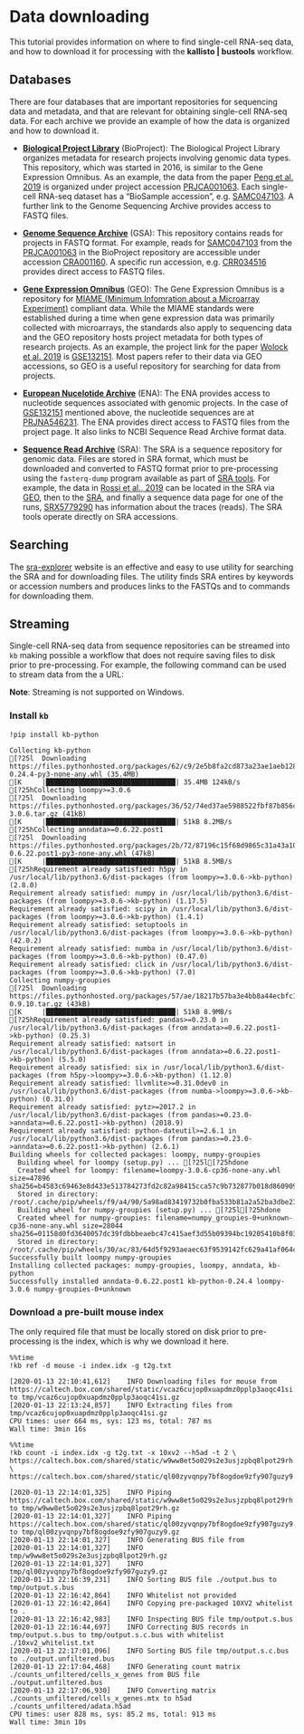 # Data downloading

This tutorial provides information on where to find single-cell RNA-seq data, and how to download it for processing with the **kallisto | bustools** workflow.

## Databases

There are four databases that are important repositories for sequencing data and metadata, and that are relevant for obtaining single-cell RNA-seq data. For each archive we provide an example of how the data is organized and how to download it.

* **[Biological Project Library](https://bigd.big.ac.cn/bioproject/)** (BioProject): The Biological Project Library organizes metadata for research projects involving genomic data types. This repository, which was started in 2016, is similar to the Gene Expression Omnibus. As an example, the data from the paper [Peng et al. 2019](https://www.nature.com/articles/s41422-019-0195-y) is organized under project accession [PRJCA001063](https://bigd.big.ac.cn/bioproject/browse/PRJCA001063). Each single-cell RNA-seq dataset has a “BioSample accession”, e.g. [SAMC047103](https://bigd.big.ac.cn/biosample/browse/SAMC047103). A further link to the Genome Sequencing Archive provides access to FASTQ files.

* **[Genome Sequence Archive](http://gsa.big.ac.cn/)** (GSA): This repository contains reads for projects in FASTQ format. For example, reads for [SAMC047103](https://bigd.big.ac.cn/biosample/browse/SAMC047103) from the [PRJCA001063](https://bigd.big.ac.cn/bioproject/browse/PRJCA001063) in the BioProject repository are accessible under accession [CRA001160](https://bigd.big.ac.cn/gsa/browse/CRA001160). A specific run accession, e.g. [CRR034516](https://bigd.big.ac.cn/gsa/browse/CRA001160/CRR034516) provides direct access to FASTQ files.

* **[Gene Expression Omnibus](https://www.ncbi.nlm.nih.gov/geo/)** (GEO): The Gene Expression Omnibus is a repository for [MIAME (Minimum Infomration about a Microarray Experiment)](https://www.ncbi.nlm.nih.gov/geo/info/MIAME.html) compliant data. While the MIAME standards were established during a time when gene expression data was primarily collected with microarrays, the standards also apply to sequencing data and the GEO repository hosts project metadata for both types of research projects. As an example, the project link for the paper [Wolock et al. 2019](https://www.sciencedirect.com/science/article/pii/S2211124719307971) is [GSE132151](https://www.ncbi.nlm.nih.gov/geo/query/acc.cgi?acc=GSE132151). Most papers refer to their data via GEO accessions, so GEO is a useful repository for searching for data from projects.

* **[European Nucelotide Archive](https://www.ebi.ac.uk/ena)** (ENA): The ENA provides access to nucleotide sequences associated with genomic projects. In the case of [GSE132151](https://www.ncbi.nlm.nih.gov/geo/query/acc.cgi?acc=GSE132151) mentioned above, the nucleotide sequences are at [PRJNA546231](https://www.ebi.ac.uk/ena/data/view/PRJNA546231). The ENA provides direct access to FASTQ files from the project page. It also links to NCBI Sequence Read Archive format data.

* **[Sequence Read Archive](https://www.ncbi.nlm.nih.gov/sra)** (SRA): The SRA is a sequence repository for genomic data. Files are stored in SRA format, which must be downloaded and converted to FASTQ format prior to pre-processing using the `fasterq-dump` program available as part of [SRA tools](https://github.com/ncbi/sra-tools/wiki/HowTo:-fasterq-dump). For example, the data in [Rossi et al., 2019](https://science.sciencemag.org/content/364/6447/1271) can be located in the SRA via [GEO](https://www.ncbi.nlm.nih.gov/geo/query/acc.cgi?acc=GSE130597), then to the [SRA](https://www.ncbi.nlm.nih.gov/sra?term=SRP194426), and finally a sequence data page for one of the runs, [SRX5779290](https://trace.ncbi.nlm.nih.gov/Traces/sra/?run=SRR9000493) has information about the traces (reads). The SRA tools operate directly on SRA accessions.

## Searching

The [sra-explorer](https://ewels.github.io/sra-explorer/) website is an effective and easy to use utility for searching the SRA and for downloading files. The utility finds SRA entires by keywords or accession numbers and produces links to the FASTQs and to commands for downloading them.

## Streaming

Single-cell RNA-seq data from sequence repositories can be streamed into `kb` making possible a workflow that does not require saving files to disk prior to pre-processing. For example, the following command can be used to stream data from the a URL:

__Note__: Streaming is not supported on Windows.

### Install `kb`


```
!pip install kb-python
```

    Collecting kb-python
    [?25l  Downloading https://files.pythonhosted.org/packages/62/c9/2e5b8fa2cd873a23ae1aeb128b33165d6a9387a2f56ea1fafec1d6d32477/kb_python-0.24.4-py3-none-any.whl (35.4MB)
    [K     |████████████████████████████████| 35.4MB 124kB/s 
    [?25hCollecting loompy>=3.0.6
    [?25l  Downloading https://files.pythonhosted.org/packages/36/52/74ed37ae5988522fbf87b856c67c4f80700e6452410b4cd80498c5f416f9/loompy-3.0.6.tar.gz (41kB)
    [K     |████████████████████████████████| 51kB 8.2MB/s 
    [?25hCollecting anndata>=0.6.22.post1
    [?25l  Downloading https://files.pythonhosted.org/packages/2b/72/87196c15f68d9865c31a43a10cf7c50bcbcedd5607d09f9aada0b3963103/anndata-0.6.22.post1-py3-none-any.whl (47kB)
    [K     |████████████████████████████████| 51kB 8.5MB/s 
    [?25hRequirement already satisfied: h5py in /usr/local/lib/python3.6/dist-packages (from loompy>=3.0.6->kb-python) (2.8.0)
    Requirement already satisfied: numpy in /usr/local/lib/python3.6/dist-packages (from loompy>=3.0.6->kb-python) (1.17.5)
    Requirement already satisfied: scipy in /usr/local/lib/python3.6/dist-packages (from loompy>=3.0.6->kb-python) (1.4.1)
    Requirement already satisfied: setuptools in /usr/local/lib/python3.6/dist-packages (from loompy>=3.0.6->kb-python) (42.0.2)
    Requirement already satisfied: numba in /usr/local/lib/python3.6/dist-packages (from loompy>=3.0.6->kb-python) (0.47.0)
    Requirement already satisfied: click in /usr/local/lib/python3.6/dist-packages (from loompy>=3.0.6->kb-python) (7.0)
    Collecting numpy-groupies
    [?25l  Downloading https://files.pythonhosted.org/packages/57/ae/18217b57ba3e4bb8a44ecbfc161ed065f6d1b90c75d404bd6ba8d6f024e2/numpy_groupies-0.9.10.tar.gz (43kB)
    [K     |████████████████████████████████| 51kB 8.9MB/s 
    [?25hRequirement already satisfied: pandas>=0.23.0 in /usr/local/lib/python3.6/dist-packages (from anndata>=0.6.22.post1->kb-python) (0.25.3)
    Requirement already satisfied: natsort in /usr/local/lib/python3.6/dist-packages (from anndata>=0.6.22.post1->kb-python) (5.5.0)
    Requirement already satisfied: six in /usr/local/lib/python3.6/dist-packages (from h5py->loompy>=3.0.6->kb-python) (1.12.0)
    Requirement already satisfied: llvmlite>=0.31.0dev0 in /usr/local/lib/python3.6/dist-packages (from numba->loompy>=3.0.6->kb-python) (0.31.0)
    Requirement already satisfied: pytz>=2017.2 in /usr/local/lib/python3.6/dist-packages (from pandas>=0.23.0->anndata>=0.6.22.post1->kb-python) (2018.9)
    Requirement already satisfied: python-dateutil>=2.6.1 in /usr/local/lib/python3.6/dist-packages (from pandas>=0.23.0->anndata>=0.6.22.post1->kb-python) (2.6.1)
    Building wheels for collected packages: loompy, numpy-groupies
      Building wheel for loompy (setup.py) ... [?25l[?25hdone
      Created wheel for loompy: filename=loompy-3.0.6-cp36-none-any.whl size=47896 sha256=b4583c69463e8d433e513784273fd2c82a98415cca57c9b732877b018d860909
      Stored in directory: /root/.cache/pip/wheels/f9/a4/90/5a98ad83419732b0fba533b81a2a52ba3dbe230a936ca4cdc9
      Building wheel for numpy-groupies (setup.py) ... [?25l[?25hdone
      Created wheel for numpy-groupies: filename=numpy_groupies-0+unknown-cp36-none-any.whl size=28044 sha256=01158d0fd3640057dc39fdbbbeaebc47c415aef3d55b09394bc19205410b8f03
      Stored in directory: /root/.cache/pip/wheels/30/ac/83/64d5f9293aeaec63f9539142fc629a41af064cae1b3d8d94aa
    Successfully built loompy numpy-groupies
    Installing collected packages: numpy-groupies, loompy, anndata, kb-python
    Successfully installed anndata-0.6.22.post1 kb-python-0.24.4 loompy-3.0.6 numpy-groupies-0+unknown


### Download a pre-built mouse index

The only required file that must be locally stored on disk prior to pre-processing is the index, which is why we download it here.


```
%%time
!kb ref -d mouse -i index.idx -g t2g.txt
```

    [2020-01-13 22:10:41,612]    INFO Downloading files for mouse from https://caltech.box.com/shared/static/vcaz6cujop0xuapdmz0pplp3aoqc41si.gz to tmp/vcaz6cujop0xuapdmz0pplp3aoqc41si.gz
    [2020-01-13 22:13:24,857]    INFO Extracting files from tmp/vcaz6cujop0xuapdmz0pplp3aoqc41si.gz
    CPU times: user 664 ms, sys: 123 ms, total: 787 ms
    Wall time: 3min 16s



```
%%time
!kb count -i index.idx -g t2g.txt -x 10xv2 --h5ad -t 2 \
https://caltech.box.com/shared/static/w9ww8et5o029s2e3usjzpbq8lpot29rh.gz \
https://caltech.box.com/shared/static/ql00zyvqnpy7bf8ogdoe9zfy907guzy9.gz
```

    [2020-01-13 22:14:01,325]    INFO Piping https://caltech.box.com/shared/static/w9ww8et5o029s2e3usjzpbq8lpot29rh.gz to tmp/w9ww8et5o029s2e3usjzpbq8lpot29rh.gz
    [2020-01-13 22:14:01,327]    INFO Piping https://caltech.box.com/shared/static/ql00zyvqnpy7bf8ogdoe9zfy907guzy9.gz to tmp/ql00zyvqnpy7bf8ogdoe9zfy907guzy9.gz
    [2020-01-13 22:14:01,327]    INFO Generating BUS file from
    [2020-01-13 22:14:01,327]    INFO         tmp/w9ww8et5o029s2e3usjzpbq8lpot29rh.gz
    [2020-01-13 22:14:01,327]    INFO         tmp/ql00zyvqnpy7bf8ogdoe9zfy907guzy9.gz
    [2020-01-13 22:16:39,231]    INFO Sorting BUS file ./output.bus to tmp/output.s.bus
    [2020-01-13 22:16:42,864]    INFO Whitelist not provided
    [2020-01-13 22:16:42,864]    INFO Copying pre-packaged 10XV2 whitelist to .
    [2020-01-13 22:16:42,983]    INFO Inspecting BUS file tmp/output.s.bus
    [2020-01-13 22:16:44,697]    INFO Correcting BUS records in tmp/output.s.bus to tmp/output.s.c.bus with whitelist ./10xv2_whitelist.txt
    [2020-01-13 22:17:01,096]    INFO Sorting BUS file tmp/output.s.c.bus to ./output.unfiltered.bus
    [2020-01-13 22:17:04,468]    INFO Generating count matrix ./counts_unfiltered/cells_x_genes from BUS file ./output.unfiltered.bus
    [2020-01-13 22:17:06,930]    INFO Converting matrix ./counts_unfiltered/cells_x_genes.mtx to h5ad ./counts_unfiltered/adata.h5ad
    CPU times: user 828 ms, sys: 85.2 ms, total: 913 ms
    Wall time: 3min 10s



```

```
